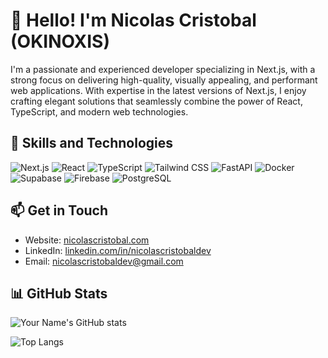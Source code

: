 # 👋 Hello! I'm Nicolas Cristobal (OKINOXIS)

I'm a passionate and experienced developer specializing in Next.js, with a strong focus on delivering high-quality, visually appealing, and performant web applications. With expertise in the latest versions of Next.js, I enjoy crafting elegant solutions that seamlessly combine the power of React, TypeScript, and modern web technologies.

## 🚀 Skills and Technologies

![Next.js](https://img.shields.io/badge/Next.js-000000?style=for-the-badge&logo=nextdotjs&logoColor=white)
![React](https://img.shields.io/badge/React-61DAFB?style=for-the-badge&logo=react&logoColor=black)
![TypeScript](https://img.shields.io/badge/TypeScript-3178C6?style=for-the-badge&logo=typescript&logoColor=white)
![Tailwind CSS](https://img.shields.io/badge/Tailwind_CSS-38B2AC?style=for-the-badge&logo=tailwind-css&logoColor=white)
![FastAPI](https://img.shields.io/badge/FastAPI-009688?style=for-the-badge&logo=fastapi&logoColor=white)
![Docker](https://img.shields.io/badge/Docker-2496ED?style=for-the-badge&logo=docker&logoColor=white)
![Supabase](https://img.shields.io/badge/Supabase-181818?style=for-the-badge&logo=supabase&logoColor=white)
![Firebase](https://img.shields.io/badge/Firebase-FFCA28?style=for-the-badge&logo=firebase&logoColor=black)
![PostgreSQL](https://img.shields.io/badge/PostgreSQL-336791?style=for-the-badge&logo=postgresql&logoColor=white)

## 📫 Get in Touch

- Website: [nicolascristobal.com](https://nicolascristobal.com)
- LinkedIn: [linkedin.com/in/nicolascristobaldev](https://www.linkedin.com/in/nicolascristobaldev)
- Email: nicolascristobaldev@gmail.com

## 📊 GitHub Stats

![Your Name's GitHub stats](https://github-readme-stats.vercel.app/api?username=okinoxis&show_icons=true&theme=radical)

![Top Langs](https://github-readme-stats.vercel.app/api/top-langs/?username=okinoxis&layout=compact&theme=radical)
